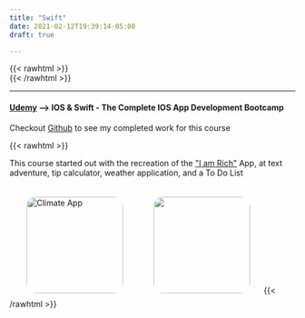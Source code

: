 ```yaml
---
title: "Swift"
date: 2021-02-12T19:39:14-05:00
draft: true

---
```

{{< rawhtml >}}
<br />
{{< /rawhtml >}}

***
#### [Udemy](https://www.udemy.com/course/ios-13-app-development-bootcamp/) --> IOS & Swift - The Complete IOS App Development Bootcamp


Checkout [Github](https://github.com/katiewhelan/Swift) to see my completed work for this course

{{< rawhtml >}}
<style>
img.gifImage{
  border-radius: 10%;
  margin: 20px 20px 10px 30px;
  width: 170px;
  height = 355px;
}
</style>
<p>This course started out with the recreation of the <a href="https://en.wikipedia.org/wiki/I_Am_Rich">"I am Rich"</a> App, at text adventure, tip calculator, weather application, and a To Do List </p>



<!-- https://www.udemy.com/course/ios-13-app-development-bootcamp/ -->

<!-- https://www.appbrewery.co/p/ios12-course-resources/ -->

<img src="/images/swift/Climate4.gif" class="gifImage" alt="Climate App"/>
<img src="/images/swift/Tip.gif" class="gifImage" alt"Tip App">
{{< /rawhtml >}}
